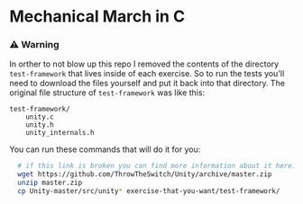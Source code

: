 # Mechanical March in C

### ⚠️ Warning

In orther to not blow up this repo I removed the contents of the directory `test-framework` that lives inside of each exercise.
So to run the tests you'll need to download the files yourself and put it back into that directory.
The original file structure of `test-framework` was like this:
```text
test-framework/
    unity.c
    unity.h
    unity_internals.h
```
You can run these commands that will do it for you:
```bash
  # if this link is broken you can find more information about it here: throwtheswitch.org/unity
  wget https://github.com/ThrowTheSwitch/Unity/archive/master.zip
  unzip master.zip
  cp Unity-master/src/unity* exercise-that-you-want/test-framework/
```


